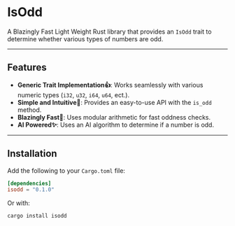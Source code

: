 # IsOdd

A Blazingly Fast Light Weight Rust library that provides an `IsOdd` trait to determine whether various types of numbers are odd.

---

## Features

- **Generic Trait Implementation👍**: Works seamlessly with various numeric types (`i32`, `u32`, `i64`, `u64`, ect.).
- **Simple and Intuitive🍃**: Provides an easy-to-use API with the `is_odd` method.
- **Blazingly Fast🚀**: Uses modular arithmetic for fast oddness checks.
- **AI Powered✨**: Uses an AI algorithm to determine if a number is odd.

---

## Installation

Add the following to your `Cargo.toml` file:

```toml
[dependencies]
isodd = "0.1.0"
```

Or with:
```
cargo install isodd
```
